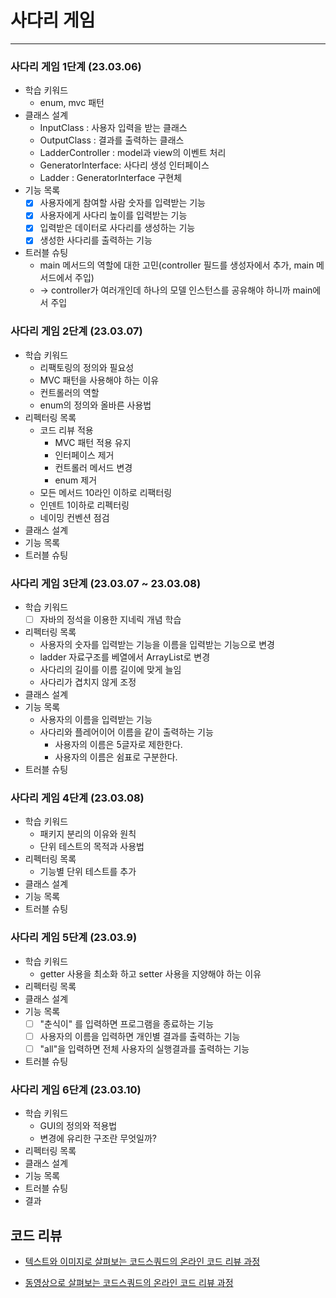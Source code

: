 # 사다리 게임
---------------

### 사다리 게임 1단계 (23.03.06)
* 학습 키워드
    * enum, mvc 패턴
* 클래스 설계
    * InputClass : 사용자 입력을 받는 클래스
    * OutputClass : 결과를 출력하는 클래스
    * LadderController : model과 view의 이벤트 처리
    * GeneratorInterface: 사다리 생성 인터페이스
    * Ladder : GeneratorInterface 구현체
* 기능 목록
    * [x] 사용자에게 참여할 사람 숫자를 입력받는 기능
    * [x] 사용자에게 사다리 높이를 입력받는 기능
    * [x] 입력받은 데이터로 사다리를 생성하는 기능
    * [x] 생성한 사다리를 출력하는 기능
* 트러블 슈팅
  * main 메서드의 역할에 대한 고민(controller 필드를 생성자에서 추가, main 메서드에서 주입)
  * -> controller가 여러개인데 하나의 모델 인스턴스를 공유해야 하니까 main에서 주입
### 사다리 게임 2단계 (23.03.07)
* 학습 키워드
    * 리팩토링의 정의와 필요성
    * MVC 패턴을 사용해야 하는 이유
    * 컨트롤러의 역할
    * enum의 정의와 올바른 사용법
* 리펙터링 목록
  * 코드 리뷰 적용
    * MVC 패턴 적용 유지
    * 인터페이스 제거
    * 컨트롤러 메서드 변경
    * enum 제거
  * 모든 메서드 10라인 이하로 리팩터링
  * 인덴트 1이하로 리펙터링
  * 네이밍 컨벤션 점검
* 클래스 설계
* 기능 목록
* 트러블 슈팅

### 사다리 게임 3단계 (23.03.07 ~ 23.03.08)
* 학습 키워드
  * [ ] 자바의 정석을 이용한 지네릭 개념 학습
* 리펙터링 목록
  * 사용자의 숫자를 입력받는 기능을 이름을 입력받는 기능으로 변경
  * ladder 자료구조를 베열에서 ArrayList로 변경
  * 사다리의 길이를 이름 길이에 맞게 늘임
  * 사다리가 겹치지 않게 조정
* 클래스 설계
* 기능 목록
  * 사용자의 이름을 입력받는 기능
  * 사다리와 플레어이어 이름을 같이 출력하는 기능
    * 사용자의 이름은 5글자로 제한한다.
    * 사용자의 이름은 쉼표로 구분한다.
* 트러블 슈팅

### 사다리 게임 4단계 (23.03.08)
* 학습 키워드
  * 패키지 분리의 이유와 원칙
  * 단위 테스트의 목적과 사용법
* 리펙터링 목록
  * 기능별 단위 테스트를 추가
* 클래스 설계
* 기능 목록
* 트러블 슈팅

### 사다리 게임 5단계 (23.03.9)
* 학습 키워드
  * getter 사용을 최소화 하고 setter 사용을 지양해야 하는 이유
* 리펙터링 목록
* 클래스 설계
* 기능 목록
  * [ ] "춘식이" 를 입력하면 프로그램을 종료하는 기능
  * [ ] 사용자의 이름을 입력하면 개인별 결과를 출력하는 기능
  * [ ] "all"을 입력하면 전체 사용자의 실행결과를 출력하는 기능
* 트러블 슈팅

### 사다리 게임 6단계 (23.03.10)
* 학습 키워드
  * GUI의 정의와 적용법
  * 변경에 유리한 구조란 무엇일까?
* 리펙터링 목록
* 클래스 설계
* 기능 목록
* 트러블 슈팅
* 결과

## 코드 리뷰

* [텍스트와 이미지로 살펴보는 코드스쿼드의 온라인 코드 리뷰 과정](https://github.com/code-squad/codesquad-docs/blob/master/codereview/README.md)

* [동영상으로 살펴보는 코드스쿼드의 온라인 코드 리뷰 과정](https://youtube.com/watch?v=lFinZfu3QO0&si=EnSIkaIECMiOmarE)
